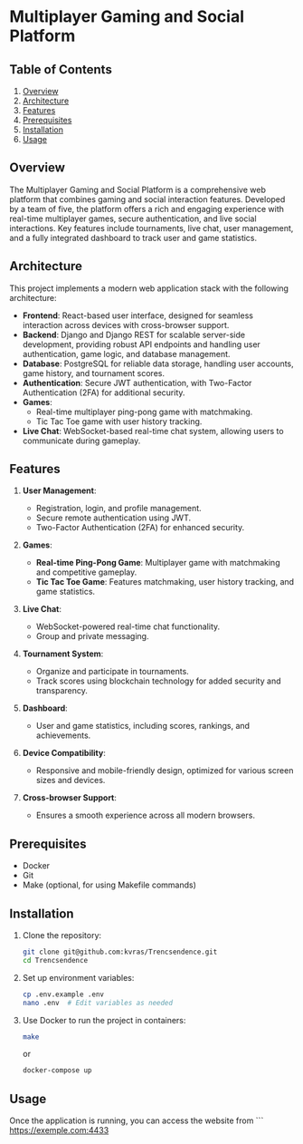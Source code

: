 # Multiplayer Gaming and Social Platform

## Table of Contents
1. [Overview](#overview)
2. [Architecture](#architecture)
3. [Features](#features)
4. [Prerequisites](#prerequisites)
5. [Installation](#installation)
6. [Usage](#usage)

## Overview

The Multiplayer Gaming and Social Platform is a comprehensive web platform that combines gaming and social interaction features. Developed by a team of five, the platform offers a rich and engaging experience with real-time multiplayer games, secure authentication, and live social interactions. Key features include tournaments, live chat, user management, and a fully integrated dashboard to track user and game statistics.

## Architecture

This project implements a modern web application stack with the following architecture:

- **Frontend**: React-based user interface, designed for seamless interaction across devices with cross-browser support.
- **Backend**: Django and Django REST for scalable server-side development, providing robust API endpoints and handling user authentication, game logic, and database management.
- **Database**: PostgreSQL for reliable data storage, handling user accounts, game history, and tournament scores.
- **Authentication**: Secure JWT authentication, with Two-Factor Authentication (2FA) for additional security.
- **Games**:
  - Real-time multiplayer ping-pong game with matchmaking.
  - Tic Tac Toe game with user history tracking.
- **Live Chat**: WebSocket-based real-time chat system, allowing users to communicate during gameplay.

## Features

1. **User Management**:
   - Registration, login, and profile management.
   - Secure remote authentication using JWT.
   - Two-Factor Authentication (2FA) for enhanced security.
   
2. **Games**:
   - **Real-time Ping-Pong Game**: Multiplayer game with matchmaking and competitive gameplay.
   - **Tic Tac Toe Game**: Features matchmaking, user history tracking, and game statistics.

3. **Live Chat**:
   - WebSocket-powered real-time chat functionality.
   - Group and private messaging.

4. **Tournament System**:
   - Organize and participate in tournaments.
   - Track scores using blockchain technology for added security and transparency.

5. **Dashboard**:
   - User and game statistics, including scores, rankings, and achievements.

6. **Device Compatibility**:
   - Responsive and mobile-friendly design, optimized for various screen sizes and devices.

7. **Cross-browser Support**:
   - Ensures a smooth experience across all modern browsers.

## Prerequisites

- Docker
- Git
- Make (optional, for using Makefile commands)

## Installation

1. Clone the repository:
   ```bash
   git clone git@github.com:kvras/Trencsendence.git
   cd Trencsendence
   ```

2. Set up environment variables:
   ```bash
   cp .env.example .env
   nano .env  # Edit variables as needed
   ```

6. Use Docker to run the project in containers:
   ```bash
   make
   ```
   or
   ```bash
   docker-compose up
   ```

## Usage

Once the application is running, you can access the website from ``` https://exemple.com:4433

